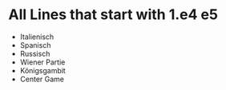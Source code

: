 
# All Lines that start with 1.e4 e5

- Italienisch
- Spanisch
- Russisch
- Wiener Partie
- Königsgambit
- Center Game
